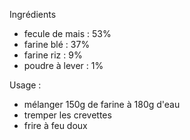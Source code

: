 Ingrédients
- fecule de mais : 53%
- farine blé     : 37%
- farine riz     : 9%
- poudre à lever : 1%

Usage :
- mélanger 150g de farine à 180g d'eau
- tremper les crevettes
- frire à feu doux